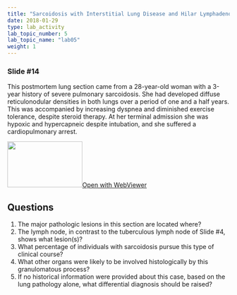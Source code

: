 ```yaml
---
title: "Sarcoidosis with Interstitial Lung Disease and Hilar Lymphadenopathy"
date: 2018-01-29
type: lab_activity
lab_topic_number: 5
lab_topic_name: "lab05"
weight: 1
---
```

<div class="entrybody">
<h3>Slide #14</h3>

<p>This postmortem lung section came from a 28-year-old woman with a 3-year history of severe pulmonary sarcoidosis. She had developed diffuse reticulonodular densities in both lungs over a period of one and a half years. This was accompanied by increasing dyspnea and diminished exercise tolerance, despite steroid therapy. At her terminal admission she was hypoxic and hypercapneic despite intubation, and she suffered a cardiopulmonary arrest.<br clear="all"></p>

<div class="thumbnail"><a href="https://pathologylab.ctl.columbia.edu/slides/slidelung_path_01/" target="_blank"><img alt="" src="/assets/images/slide_lungpath01.jpg" width="170" height="104" class="mt-image-left"></a><a href="https://pathologylab.ctl.columbia.edu/slides/slidelung_path_01/" target="_blank">Open with WebViewer</a></div>

<h2>Questions</h2>


<ol>
<li>The major pathologic lesions in this section are located where?</li>
<li>The lymph node, in contrast to the tuberculous lymph node of Slide #4, shows what lesion(s)?</li>
<li>What percentage of individuals with sarcoidosis pursue this type of clinical course?</li>
<li>What other organs were likely to be involved histologically by this granulomatous process?</li>
<li>If no historical information were provided about this case, based on the lung pathology alone, what differential diagnosis should be raised?</li>
</ol>


						
</div>
